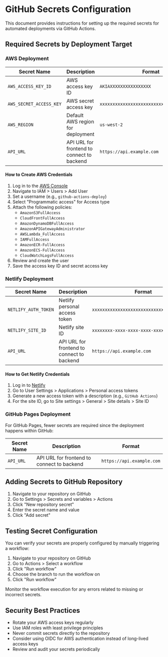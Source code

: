 # GitHub Secrets Configuration

This document provides instructions for setting up the required secrets for automated deployments via GitHub Actions.

## Required Secrets by Deployment Target

### AWS Deployment

| Secret Name | Description | Format |
|-------------|-------------|--------|
| `AWS_ACCESS_KEY_ID` | AWS access key ID | `AKIAXXXXXXXXXXXXXXXX` |
| `AWS_SECRET_ACCESS_KEY` | AWS secret access key | `xxxxxxxxxxxxxxxxxxxxxxxxxxxxxxxxxxxxxxxx` |
| `AWS_REGION` | Default AWS region for deployment | `us-west-2` |
| `API_URL` | API URL for frontend to connect to backend | `https://api.example.com` |

#### How to Create AWS Credentials

1. Log in to the [AWS Console](https://console.aws.amazon.com/)
2. Navigate to IAM > Users > Add User
3. Set a username (e.g., `github-actions-deploy`)
4. Select "Programmatic access" for Access type
5. Attach the following policies:
   - `AmazonS3FullAccess`
   - `CloudFrontFullAccess`
   - `AmazonDynamoDBFullAccess`
   - `AmazonAPIGatewayAdministrator`
   - `AWSLambda_FullAccess`
   - `IAMFullAccess`
   - `AmazonECR-FullAccess`
   - `AmazonECS-FullAccess`
   - `CloudWatchLogsFullAccess`
6. Review and create the user
7. Save the access key ID and secret access key

### Netlify Deployment

| Secret Name | Description | Format |
|-------------|-------------|--------|
| `NETLIFY_AUTH_TOKEN` | Netlify personal access token | `xxxxxxxxxxxxxxxxxxxxxxxxxxxxxxxxxxxxxxxx` |
| `NETLIFY_SITE_ID` | Netlify site ID | `xxxxxxxx-xxxx-xxxx-xxxx-xxxxxxxxxxxx` |
| `API_URL` | API URL for frontend to connect to backend | `https://api.example.com` |

#### How to Get Netlify Credentials

1. Log in to [Netlify](https://app.netlify.com/)
2. Go to User Settings > Applications > Personal access tokens
3. Generate a new access token with a description (e.g., `GitHub Actions`)
4. For the site ID, go to Site settings > General > Site details > Site ID

### GitHub Pages Deployment

For GitHub Pages, fewer secrets are required since the deployment happens within GitHub:

| Secret Name | Description | Format |
|-------------|-------------|--------|
| `API_URL` | API URL for frontend to connect to backend | `https://api.example.com` |

## Adding Secrets to GitHub Repository

1. Navigate to your repository on GitHub
2. Go to Settings > Secrets and variables > Actions
3. Click "New repository secret"
4. Enter the secret name and value
5. Click "Add secret"

## Testing Secret Configuration

You can verify your secrets are properly configured by manually triggering a workflow:

1. Navigate to your repository on GitHub
2. Go to Actions > Select a workflow
3. Click "Run workflow"
4. Choose the branch to run the workflow on
5. Click "Run workflow"

Monitor the workflow execution for any errors related to missing or incorrect secrets.

## Security Best Practices

- Rotate your AWS access keys regularly
- Use IAM roles with least privilege principles
- Never commit secrets directly to the repository
- Consider using OIDC for AWS authentication instead of long-lived access keys
- Review and audit your secrets periodically